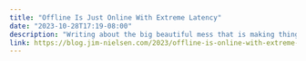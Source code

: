 ```yaml
---
title: "Offline Is Just Online With Extreme Latency"
date: "2023-10-28T17:19-08:00"
description: "Writing about the big beautiful mess that is making things for the world wide web."
link: https://blog.jim-nielsen.com/2023/offline-is-online-with-extreme-latency/
---
```

